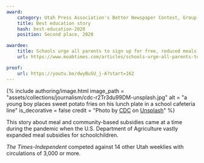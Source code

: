```yaml
---
award:
    category: Utah Press Association's Better Newspaper Contest, Group 2
    title: Best education story
    hash: best-education-2020
    position: Second place, 2020

awardee:
    title: Schools urge all parents to sign up for free, reduced meals. Here's why.
    url: https://www.moabtimes.com/articles/schools-urge-all-parents-to-sign-up-for-free-reduced-meals-heres-why/

proof:
    url: https://youtu.be/dwyBuSU_j-A?start=162
---
```


{% include authoring/image.html
    image_path = "assets/collections/journalism/cdc-r2Tr3du99DM-unsplash.jpg"
    alt = "a young boy places sweet potato fries on his lunch plate in a school cafeteria line"
    is_decorative = false
    credit = "Photo by [CDC](https://unsplash.com/@cdc?utm_source=unsplash&utm_medium=referral&utm_content=creditCopyText) on [Unsplash](https://unsplash.com/s/photos/school-cafeteria?utm_source=unsplash&utm_medium=referral&utm_content=creditCopyText)"
%}

This story about meal and community-based subsidies came at a time during the pandemic when the U.S. Department of Agriculture vastly expanded meal subsidies for schoolchildren.

_The Times-Independent_ competed against 14 other Utah weeklies with circulations of 3,000 or more.
